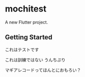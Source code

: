 # mochitest

A new Flutter project.

## Getting Started

これはテストです

これは訓練ではない
うんちぷり

マギアレコードってほんとにおもろい？
